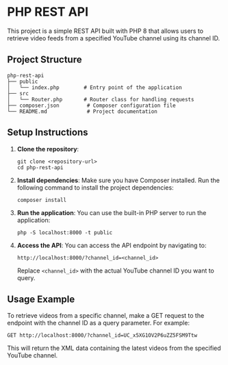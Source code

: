 # PHP REST API

This project is a simple REST API built with PHP 8 that allows users to retrieve video feeds from a specified YouTube channel using its channel ID.

## Project Structure

```
php-rest-api
├── public
│   └── index.php        # Entry point of the application
├── src
│   └── Router.php       # Router class for handling requests
├── composer.json         # Composer configuration file
└── README.md             # Project documentation
```

## Setup Instructions

1. **Clone the repository**:
   ```
   git clone <repository-url>
   cd php-rest-api
   ```

2. **Install dependencies**:
   Make sure you have Composer installed. Run the following command to install the project dependencies:
   ```
   composer install
   ```

3. **Run the application**:
   You can use the built-in PHP server to run the application:
   ```
   php -S localhost:8000 -t public
   ```

4. **Access the API**:
   You can access the API endpoint by navigating to:
   ```
   http://localhost:8000/?channel_id=<channel_id>
   ```
   Replace `<channel_id>` with the actual YouTube channel ID you want to query.

## Usage Example

To retrieve videos from a specific channel, make a GET request to the endpoint with the channel ID as a query parameter. For example:
```
GET http://localhost:8000/?channel_id=UC_x5XG1OV2P6uZZ5FSM9Ttw
```

This will return the XML data containing the latest videos from the specified YouTube channel.